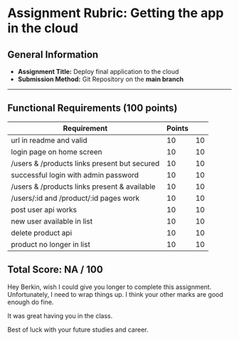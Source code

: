 # Assignment Rubric: Getting the app in the cloud

## General Information

- **Assignment Title:** Deploy final application to the cloud
- **Submission Method:** Git Repository on the **main branch**

---

## Functional Requirements (100 points)

| Requirement                                  | Points |    |
|----------------------------------------------|--------|----|
| url in readme and valid                      | 10     | 10 |
| login page on home screen                    | 10     | 10 |
| /users & /products links present but secured | 10     | 10 |
| successful login with admin password         | 10     | 10 |
| /users & /products links present & available | 10     | 10 |
| /users/:id and /product/:id pages work       | 10     | 10 |
| post  user api works                         | 10     | 10 |
| new user available in list                   | 10     | 10 |
| delete product api                           | 10     | 10 |
| product no longer in list                    | 10     | 10 |

## Total Score: NA / 100

Hey Berkin, wish I could give you longer to complete this assignment.  Unfortunately,
I need to wrap things up.  I think your other marks are good enough do fine. 

It was great having you in the class.  

Best of luck with your future studies and career.


